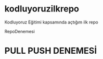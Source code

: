 # kodluyoruzilkrepo
Kodluyoruz Eğitimi kapsamında açtığım ilk repo


RepoDenemesi

# PULL PUSH DENEMESİ